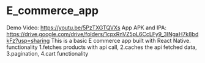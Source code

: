 # E_commerce_app
Demo Video: https://youtu.be/5PzTXGTQVXs
App APK and IPA: https://drive.google.com/drive/folders/1cpxRnVZ5pL6CcLFy9_3INgaH7k8bdkFz?usp=sharing
This is a basic E commerce app built with React Native.
functionality
1.fetches products with api call,
2.caches the api fetched data,
3.pagination,
4.cart functionality
